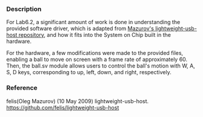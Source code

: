 ### Description
For Lab6.2, a significant amount of work is done in understanding the provided software driver, which is adapted from [Mazurov's lightweight-usb-host repository](https://github.com/felis/lightweight-usb-host), and how it fits into the System on Chip built in the hardware.

For the hardware, a few modifications were made to the provided files, enabling a ball to move on screen with a frame rate of approximately 60. Then, the ball.sv module allows users to control the ball's motion with W, A, S, D keys, corresponding to up, left, down, and right, respectively.

### Reference
felis(Oleg Mazurov) (10 May 2009) lightweight-usb-host. https://github.com/felis/lightweight-usb-host
